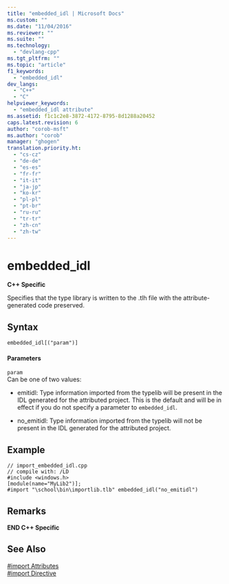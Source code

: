 ```yaml
---
title: "embedded_idl | Microsoft Docs"
ms.custom: ""
ms.date: "11/04/2016"
ms.reviewer: ""
ms.suite: ""
ms.technology: 
  - "devlang-cpp"
ms.tgt_pltfrm: ""
ms.topic: "article"
f1_keywords: 
  - "embedded_idl"
dev_langs: 
  - "C++"
  - "C"
helpviewer_keywords: 
  - "embedded_idl attribute"
ms.assetid: f1c1c2e8-3872-4172-8795-8d1288a20452
caps.latest.revision: 6
author: "corob-msft"
ms.author: "corob"
manager: "ghogen"
translation.priority.ht: 
  - "cs-cz"
  - "de-de"
  - "es-es"
  - "fr-fr"
  - "it-it"
  - "ja-jp"
  - "ko-kr"
  - "pl-pl"
  - "pt-br"
  - "ru-ru"
  - "tr-tr"
  - "zh-cn"
  - "zh-tw"
---
```

# embedded_idl
**C++ Specific**  
  
 Specifies that the type library is written to the .tlh file with the attribute-generated code preserved.  
  
## Syntax  
  
```  
embedded_idl[("param")]  
```  
  
#### Parameters  
 `param`  
 Can be one of two values:  
  
-   emitidl: Type information imported from the typelib will be present in the IDL generated for the attributed project.  This is the default and will be in effect if you do not specify a parameter to `embedded_idl`.  
  
-   no_emitidl: Type information imported from the typelib will not be present in the IDL generated for the attributed project.  
  
## Example  
  
```  
// import_embedded_idl.cpp  
// compile with: /LD  
#include <windows.h>  
[module(name="MyLib2")];  
#import "\school\bin\importlib.tlb" embedded_idl("no_emitidl")  
```  
  
## Remarks  
 **END C++ Specific**  
  
## See Also  
 [#import Attributes](../preprocessor/hash-import-attributes-cpp.md)   
 [#import Directive](../preprocessor/hash-import-directive-cpp.md)